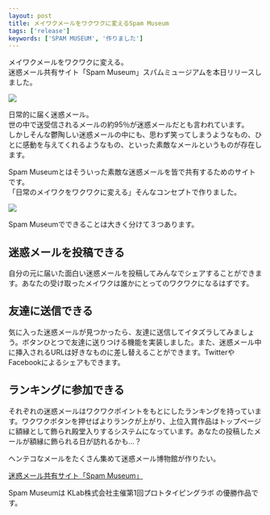 ```yaml
---
layout: post
title: メイワクメールをワクワクに変えるSpam Museum
tags: ['release']
keywords: ['SPAM MUSEUM', '作りました']
---
```


メイワクメールをワクワクに変える。<br/>
迷惑メール共有サイト「Spam Museum」スパムミュージアムを本日リリースしました。

[<img src="/img/blog_spammuseum_ss.png"/>](http://meiwaku.me)

日常的に届く迷惑メール。<br/>
世の中で送受信されるメールの約95％が迷惑メールだとも言われています。<br/>
しかしそんな鬱陶しい迷惑メールの中にも、思わず笑ってしまうようなもの、ひとに感動を与えてくれるようなもの、といった素敵なメールというものが存在します。

Spam Museumとはそういった素敵な迷惑メールを皆で共有するためのサイトです。<br/>
「日常のメイワクをワクワクに変える」そんなコンセプトで作りました。

<img src="/img/blog_spammuseum_about.gif"/>

Spam Museumでできることは大きく分けて３つあります。

## 迷惑メールを投稿できる

自分の元に届いた面白い迷惑メールを投稿してみんなでシェアすることができます。あなたの受け取ったメイワクは誰かにとってのワクワクになるはずです。

## 友達に送信できる
気に入った迷惑メールが見つかったら、友達に送信してイタズラしてみましょう。ボタンひとつで友達に送りつける機能を実装しました。また、迷惑メール中に挿入されるURLは好きなものに差し替えることができます。TwitterやFacebookによるシェアもできます。

## ランキングに参加できる
それぞれの迷惑メールはワクワクポイントをもとにしたランキングを持っています。ワクワクボタンを押せばよりランクが上がり、上位入賞作品はトップページに額縁として飾られ殿堂入りするシステムになっています。あなたの投稿したメールが額縁に飾られる日が訪れるかも…？

ヘンテコなメールをたくさん集めて迷惑メール博物館が作りたい。

[迷惑メール共有サイト「Spam Museum」](http://meiwaku.me)

Spam Museumは KLab株式会社主催第1回プロトタイピングラボ の優勝作品です。
